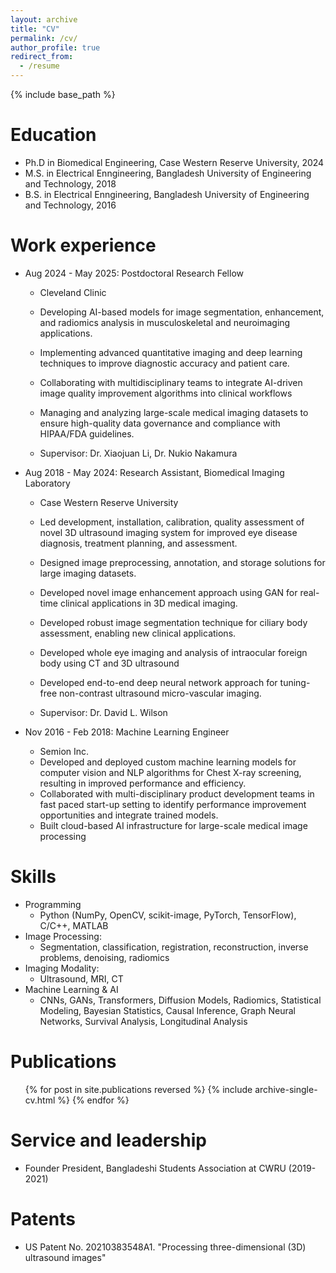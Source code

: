 ```yaml
---
layout: archive
title: "CV"
permalink: /cv/
author_profile: true
redirect_from:
  - /resume
---
```


{% include base_path %}

Education
======
* Ph.D in Biomedical Engineering, Case Western Reserve University, 2024
* M.S. in Electrical Enngineering, Bangladesh University of Engineering and Technology, 2018
* B.S. in Electrical Enngineering, Bangladesh University of Engineering and Technology, 2016

Work experience
======
* Aug 2024 - May 2025: Postdoctoral Research Fellow
  * Cleveland Clinic
  * Developing AI-based models for image segmentation, enhancement, and radiomics analysis in musculoskeletal and neuroimaging applications.
  * Implementing advanced quantitative imaging and deep learning techniques to improve diagnostic accuracy and patient care.
  * Collaborating with multidisciplinary teams to integrate AI-driven image quality improvement algorithms into clinical workflows
  * Managing and analyzing large-scale medical imaging datasets to ensure high-quality data governance and compliance with HIPAA/FDA guidelines. 

  * Supervisor: Dr. Xiaojuan Li, Dr. Nukio Nakamura

* Aug 2018 - May 2024: Research Assistant, Biomedical Imaging Laboratory
  * Case Western Reserve University
  * Led development, installation, calibration, quality assessment of novel 3D ultrasound imaging system for improved eye disease diagnosis, treatment planning, and assessment.
  * Designed image preprocessing, annotation, and storage solutions for large imaging datasets. 
  * Developed novel image enhancement approach using GAN for real-time clinical applications in 3D medical imaging.
  * Developed robust image segmentation technique for ciliary body assessment, enabling new clinical applications.
  * Developed whole eye imaging and analysis of intraocular foreign body using CT and 3D ultrasound
  * Developed end-to-end deep neural network approach for tuning-free non-contrast ultrasound micro-vascular imaging.

  * Supervisor: Dr. David L. Wilson


* Nov 2016 - Feb 2018: Machine Learning Engineer
  * Semion Inc.
  * Developed and deployed custom machine learning models for computer vision and NLP algorithms for Chest X-ray screening, resulting in improved performance and efficiency.
  * Collaborated with multi-disciplinary product development teams in fast paced start-up setting to identify performance improvement opportunities and integrate trained models.
  * Built cloud-based AI infrastructure for large-scale medical image processing

  
Skills
======

* Programming
  * Python (NumPy, OpenCV, scikit-image, PyTorch, TensorFlow), C/C++, MATLAB
* Image Processing:
  * Segmentation, classification, registration, reconstruction, inverse problems, denoising, radiomics
* Imaging Modality:
  * Ultrasound, MRI, CT
* Machine Learning & AI
  * CNNs, GANs, Transformers, Diffusion Models, Radiomics, Statistical Modeling, Bayesian Statistics, Causal Inference, Graph Neural Networks, Survival Analysis, Longitudinal Analysis

Publications
======
  <ul>{% for post in site.publications reversed %}
    {% include archive-single-cv.html %}
  {% endfor %}</ul>
  
<!-- Talks
======
  <ul>{% for post in site.talks reversed %}
    {% include archive-single-talk-cv.html  %}
  {% endfor %}</ul>
  
Teaching
======
  <ul>{% for post in site.teaching reversed %}
    {% include archive-single-cv.html %}
  {% endfor %}</ul> -->
  
Service and leadership
======
* Founder President, Bangladeshi Students Association at CWRU (2019-2021)

Patents
======
* US Patent No. 20210383548A1. "Processing three-dimensional (3D) ultrasound images"

